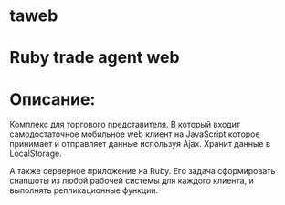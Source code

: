 taweb
=====

Ruby trade agent web
===

Описание:
==

Комплекс для торгового представителя. 
В который входит самодостаточное мобильное web клиент на JavaScript 
которое принимает и отправляет данные используя Ajax.
Хранит данные в LocalStorage.

А также серверное приложение на Ruby.
Его задача сформировать снапшоты из любой рабочей системы для каждого клиента,
и выполнять репликационные функции.
